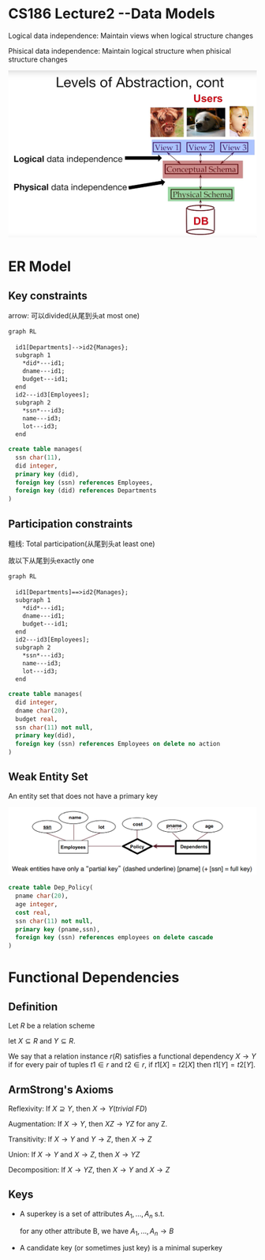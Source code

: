 # CS186 Lecture2 --Data Models

Logical data independence: Maintain views when logical structure changes

Phisical data independence: Maintain logical structure when phisical structure changes

![20210506164120](https://raw.githubusercontent.com/zxc2012/image/main/20210506164120.png)


# ER Model
## Key constraints

arrow: 可以divided(从尾到头at most one)
```mermaid
graph RL

  id1[Departments]-->id2{Manages};
  subgraph 1
    *did*---id1;
    dname---id1;
    budget---id1;
  end
  id2---id3[Employees];
  subgraph 2
    *ssn*---id3;
    name---id3;
    lot---id3;
  end

```  

```sql
create table manages(
  ssn char(11),
  did integer,
  primary key (did),
  foreign key (ssn) references Employees,
  foreign key (did) references Departments
)
```
## Participation constraints
粗线: Total participation(从尾到头at least one)

故以下从尾到头exactly one
```mermaid
graph RL

  id1[Departments]==>id2{Manages};
  subgraph 1
    *did*---id1;
    dname---id1;
    budget---id1;
  end
  id2---id3[Employees];
  subgraph 2
    *ssn*---id3;
    name---id3;
    lot---id3;
  end

```  

```sql
create table manages(
  did integer,
  dname char(20),
  budget real,
  ssn char(11) not null,
  primary key(did),
  foreign key (ssn) references Employees on delete no action
)
```
## Weak Entity Set

An entity set that does not have a primary key

![20210512170303](https://raw.githubusercontent.com/zxc2012/image/main/20210512170303.png)

```sql
create table Dep_Policy(
  pname char(20),
  age integer,
  cost real,
  ssn char(11) not null,
  primary key (pname,ssn),
  foreign key (ssn) references employees on delete cascade
)
```

# Functional Dependencies

## Definition

Let $R$ be a relation scheme

let $X \subseteq R$ and $Y \subseteq R$. 

We say that a relation instance $r(R)$ satisfies a functional dependency $X \rightarrow Y$ if
for every pair of tuples $t1 \in r$ and $t2 \in r$, if $t1[X] = t2[X]$ then $t1[Y] = t2[Y]$.


## ArmStrong's Axioms

Reflexivity: If $X \supseteq Y$, then $X \rightarrow Y$(*trivial FD*)

Augmentation: If $X \rightarrow Y$, then $XZ \rightarrow YZ$ for any Z.

Transitivity: If $X \rightarrow Y$ and $Y \rightarrow Z$, then $X \rightarrow Z$

Union: If $X \rightarrow Y$ and $X \rightarrow Z$, then $X \rightarrow YZ$

Decomposition: If $X \rightarrow YZ$, then $X \rightarrow Y$ and $X \rightarrow Z$

## Keys

- A superkey is a set of attributes $A_1, ..., A_n$ s.t. 

  for any other attribute B, we have $A_1, ..., A_n \rightarrow B$

- A candidate key (or sometimes just key) is a 
minimal superkey